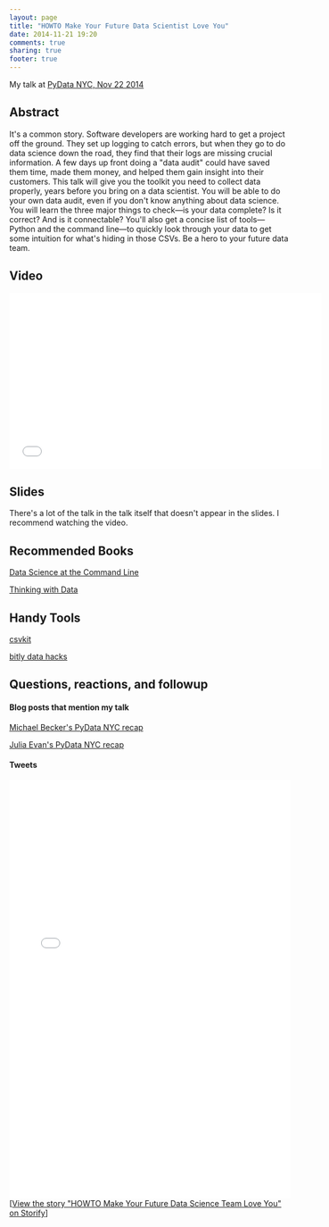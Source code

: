 ```yaml
---
layout: page
title: "HOWTO Make Your Future Data Scientist Love You"
date: 2014-11-21 19:20
comments: true
sharing: true
footer: true
---
```


My talk at [PyData NYC, Nov 22 2014](http://pydata.org/nyc2014/schedule/)

## Abstract

It's a common story. Software developers are working hard to get a project off the ground. They set up logging to catch errors, but when they go to do data science down the road, they find that their logs are missing crucial information. A few days up front doing a "data audit" could have saved them time, made them money, and helped them gain insight into their customers. This talk will give you the toolkit you need to collect data properly, years before you bring on a data scientist. You will be able to do your own data audit, even if you don't know anything about data science. You will learn the three major things to check—is your data complete? Is it correct? And is it connectable? You'll also get a concise list of tools—Python and the command line—to quickly look through your data to get some intuition for what's hiding in those CSVs. Be a hero to your future data team.

## Video

<iframe width="560" height="315" src="//www.youtube.com/embed/dOwmU-5ShJs" frameborder="0" allowfullscreen></iframe>

## Slides

<script async class="speakerdeck-embed" data-id="41ed4e70564201328e7a02d32ce16bb5" data-ratio="1.77777777777778" src="//speakerdeck.com/assets/embed.js"></script>

There's a lot of the talk in the talk itself that doesn't appear in the slides. I recommend watching the video.  

## Recommended Books

[Data Science at the Command Line](http://shop.oreilly.com/product/0636920032823.do)

[Thinking with Data](http://shop.oreilly.com/product/0636920029182.do)

## Handy Tools

[csvkit](http://csvkit.readthedocs.org)

[bitly data hacks](https://github.com/bitly/data_hacks)

## Questions, reactions, and followup

#### Blog posts that mention my talk

[Michael Becker's PyData NYC recap](https://mdbecker.github.io/blog/2014/11/24/pydata-nyc-the-really-short-version/)

[Julia Evan's PyData NYC recap](http://jvns.ca/blog/2014/11/27/pydata-nyc-i-gave-a-machine-learning-talk-yay/)

#### Tweets

<div class="storify"><iframe src="//storify.com/SashaLaundy/howto-make-your-future-data-science-team-love-you/embed?border=false" width="100%" height="750" frameborder="no" allowtransparency="true"></iframe><script src="//storify.com/SashaLaundy/howto-make-your-future-data-science-team-love-you.js?border=false"></script><noscript>[<a href="//storify.com/SashaLaundy/howto-make-your-future-data-science-team-love-you" target="_blank">View the story "HOWTO Make Your Future Data Science Team Love You" on Storify</a>]</noscript></div>
